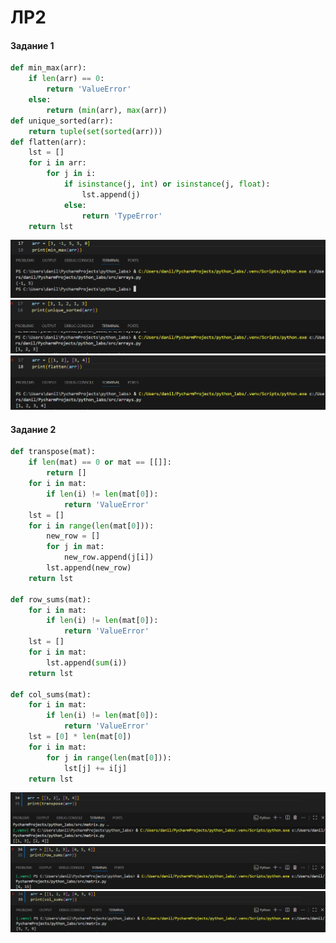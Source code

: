 ﻿# ЛР2
#### Задание 1

```Python
def min_max(arr):
    if len(arr) == 0:
        return 'ValueError'
    else:
        return (min(arr), max(arr))
def unique_sorted(arr):
    return tuple(set(sorted(arr)))
def flatten(arr):
    lst = []
    for i in arr:
        for j in i: 
            if isinstance(j, int) or isinstance(j, float):
                lst.append(j)
            else:
                return 'TypeError'
    return lst
```
![alt text](Images/image-1.1.png)
![alt text](Images/image-1.2.png)
![alt text](Images/image-1.3.png)
#### Задание 2
```Python
def transpose(mat):
    if len(mat) == 0 or mat == [[]]:
        return []
    for i in mat:
        if len(i) != len(mat[0]):
            return 'ValueError'
    lst = []
    for i in range(len(mat[0])):
        new_row = []
        for j in mat:
            new_row.append(j[i])
        lst.append(new_row)
    return lst

def row_sums(mat):
    for i in mat:
        if len(i) != len(mat[0]):
            return 'ValueError'
    lst = []
    for i in mat:
        lst.append(sum(i))
    return lst

def col_sums(mat):
    for i in mat:
        if len(i) != len(mat[0]):
            return 'ValueError'
    lst = [0] * len(mat[0])
    for i in mat:
        for j in range(len(mat[0])):
            lst[j] += i[j]          
    return lst
```
![alt text](Images/image-2.1.png)
![alt text](Images/image-2.2.png)
![alt text](Images/image-2.3.png)